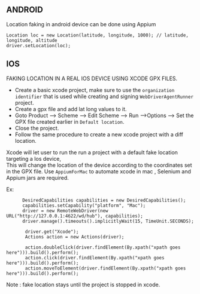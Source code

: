 
## ANDROID 

Location faking in android device can be done using Appium 

```
Location loc = new Location(latitude, longitude, 1000); // latitude, longitude, altitude
driver.setLocation(loc);
```

## IOS

FAKING LOCATION IN A REAL IOS DEVICE USING XCODE GPX FILES.

- Create a basic xcode project, make sure to use the `organization identifier` that is used while creating and signing `WebDriverAgentRunner` project.  
- Create a gpx file and add lat long values to it.  
- Goto Product --> Scheme --> Edit Scheme --> Run -->Options --> Set the GPX file created earlier in `Default location`.  
- Close the project.  
- Follow the same procedure to create a new xcode project with a diff location.


Xcode will let user to run the run a project with a default fake location targeting a Ios device,   
This will change the location of the device according to the coordinates set in the GPX file.
Use `AppiumForMac` to automate xcode in mac , Selenium and Appium jars are required.

Ex:

```
      DesiredCapabilities capabilities = new DesiredCapabilities();
      capabilities.setCapability("platform", "Mac");
      driver = new RemoteWebDriver(new URL("http://127.0.0.1:4622/wd/hub"), capabilities);
      driver.manage().timeouts().implicitlyWait(15, TimeUnit.SECONDS);
  
       driver.get("Xcode");
       Actions action = new Actions(driver);
       
       action.doubleClick(driver.findElement(By.xpath("xpath goes here"))).build().perform();
       action.click(driver.findElement(By.xpath("xpath goes here"))).build().perform();
       action.moveToElement(driver.findElement(By.xpath("xpath goes here"))).build().perform();

```  

Note : fake location stays until the project is stopped in xcode.

